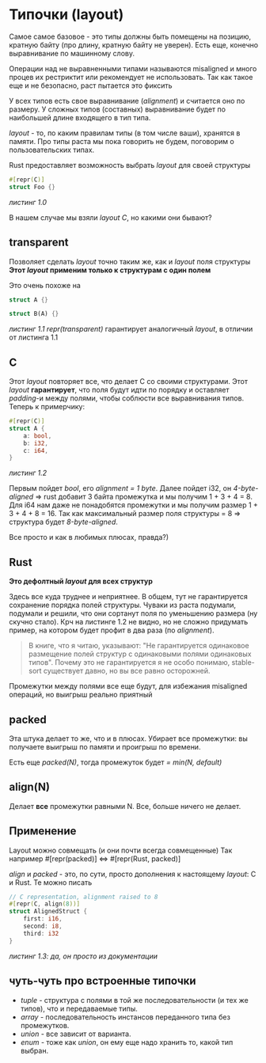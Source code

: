 # Типочки (layout)

Самое самое базовое - это типы должны быть помещены на позицию, кратную байту (про длину, кратную байту не уверен). Есть еще, конечно выравнивание по машинному слову. 

Операции над не выравненными типами называются misaligned и много процев их рестриктит или рекомендует не использовать. Так как такое еще и не безопасно, раст пытается это фиксить

У всех типов есть свое выравнивание (*alignment*) и считается оно по размеру. У сложных типов (составных) выравнивание будет по наибольшей длине входящего в тип типа.

*layout* - то, по каким правилам типы (в том числе ваши), хранятся в памяти. Про типы раста мы пока говорить не будем, поговорим о пользовательских типах.

Rust предоставляет возможность выбрать *layout* для своей структуры 
```rust
#[repr(C)]
struct Foo {}
```
*листинг 1.0*

В нашем случае мы взяли *layout C*, но какими они бывают?

## transparent
Позволяет сделать *layout* точно таким же, как и *layout* поля структуры
**Этот *layout* применим только к структурам с один полем**

Это очень похоже на 
```rust
struct A {}

struct B(A) {}
```
*листинг 1.1*
*repr(transparent)* гарантирует аналогичный *layout*, в отличии от листинга 1.1 

## C
Этот *layout* повторяет все, что делает C со своими структурами. Этот *layout* **гарантирует**, что поля будут идти по порядку и оставляет *padding*-и между полями, чтобы соблюсти все выравнивания типов. Теперь к примерчику:

```rust
#[repr(C)]
struct A {
	a: bool,
	b: i32,
	c: i64,
}
```
*листинг 1.2*

Первым пойдет *bool*, его *alignment = 1 byte*. Далее пойдет i32, он *4-byte-aligned* => rust добавит 3 байта промежутка и мы получим 1 + 3 + 4 = 8. Для i64 нам даже не понадобятся промежутки и мы получим размер 1 + 3 + 4 + 8 = 16. Так как максимальный размер поля структуры = 8 => структура будет *8-byte-aligned*. 

Все просто и как в любимых плюсах, правда?)

## Rust
**Это дефолтный *layout* для всех структур**

Здесь все куда труднее и неприятнее. В общем, тут не гарантируется сохранение порядка полей структуры. Чуваки из раста подумали, подумали и решили, что они сортанут поля по уменьшению размера (ну скучно стало). Крч на листинге 1.2 не видно, но не сложно придумать пример, на котором будет профит в два раза (по *alignment*). 

> В книге, что я читаю, указывают: "Не гарантируется одинаковое размещение полей структур с одинаковыми полями одинаковых типов". Почему это не гарантируется я не особо понимаю, stable-sort существует давно, но вы все равно осторожней.

Промежутки между полями все еще будут, для избежания misaligned операций, но выигрыш реально приятный
## packed

Эта штука делает то же, что и в плюсах. Убирает все промежутки: вы получаете выигрыш по памяти и проигрыш по времени.

Есть еще *packed(N)*, тогда промежуток будет *= min(N, default)*

## align(N)
Делает **все** промежутки равными N. Все, больше ничего не делает.

## Применение

Layout можно совмещать (и они почти всегда совмещенные)
Так например \#\[repr(packed)] <=> \#\[repr(Rust, packed)]

*align* и *packed* - это, по сути, просто дополнения к настоящему *layout*: C и Rust.
Те можно писать
```rust
// C representation, alignment raised to 8
#[repr(C, align(8))]
struct AlignedStruct {
    first: i16,
    second: i8,
    third: i32
}
```
*листинг 1.3: да, он просто из документации*


## чуть-чуть про встроенные типочки

+ *tuple* - структура с полями в той же последовательности (и тех же типов), что и передаваемые типы.
+ *array* - последовательность инстансов переданного типа без промежутков.
+ *union* - все зависит от варианта.
+ *enum* - тоже как *union*, он ему еще надо хранить то, какой тип выбран.

